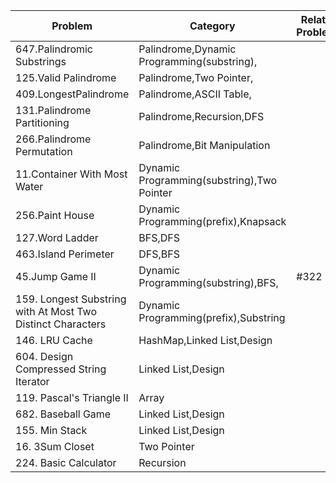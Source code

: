 Problem|Category|Related Problems
-------|--------|----------------
647.Palindromic Substrings|Palindrome,Dynamic Programming(substring),|
125.Valid Palindrome|Palindrome,Two Pointer,|
409.LongestPalindrome|Palindrome,ASCII Table,|
131.Palindrome Partitioning|Palindrome,Recursion,DFS|
266.Palindrome Permutation|Palindrome,Bit Manipulation|
11.Container With Most Water|Dynamic Programming(substring),Two Pointer|
256.Paint House|Dynamic Programming(prefix),Knapsack|
127.Word Ladder|BFS,DFS|
463.Island Perimeter|DFS,BFS|
45.Jump Game II|Dynamic Programming(substring),BFS,|#322
159. Longest Substring with At Most Two Distinct Characters|Dynamic Programming(prefix),Substring
146. LRU Cache|HashMap,Linked List,Design
604. Design Compressed String Iterator|Linked List,Design
119. Pascal's Triangle II|Array
682. Baseball Game|Linked List,Design
155. Min Stack|Linked List,Design
16. 3Sum Closet|Two Pointer
224. Basic Calculator|Recursion